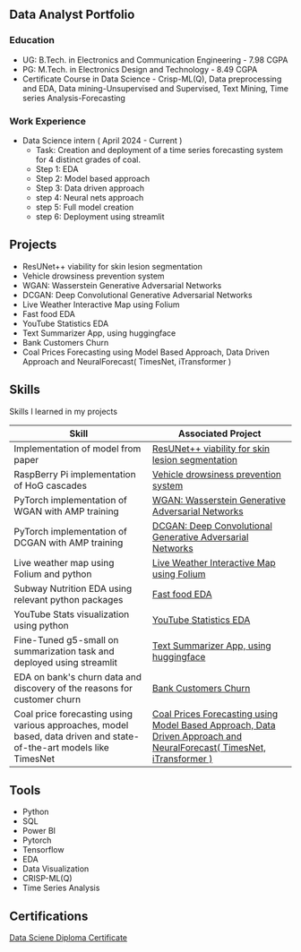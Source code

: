 ## Data Analyst Portfolio

### Education
- UG: B.Tech. in Electronics and Communication Engineering - 7.98 CGPA
- PG: M.Tech. in Electronics Design and Technology - 8.49 CGPA
- Certificate Course in Data Science - Crisp-ML(Q), Data preprocessing and EDA, Data mining-Unsupervised and Supervised, Text Mining, Time series Analysis-Forecasting

### Work Experience
- Data Science intern ( April 2024 - Current )
  - Task: Creation and deployment of a time series forecasting system for 4 distinct grades of coal.  
  - Step 1: EDA
  - Step 2: Model based approach
  - Step 3: Data driven approach
  - step 4: Neural nets approach
  - step 5: Full model creation
  - step 6: Deployment using streamlit

## Projects
- ResUNet++ viability for skin lesion segmentation
- Vehicle drowsiness prevention system
- WGAN: Wasserstein Generative Adversarial Networks
- DCGAN: Deep Convolutional Generative Adversarial Networks
- Live Weather Interactive Map using Folium
- Fast food EDA
- YouTube Statistics EDA
- Text Summarizer App, using huggingface
- Bank Customers Churn
- Coal Prices Forecasting using Model Based Approach, Data Driven Approach and NeuralForecast( TimesNet, iTransformer )

  
## Skills
Skills I learned in my projects

| Skill                                            | Associated Project         |
|--------------------------------------------------|----------------------------|
| Implementation of model from paper               | <a href="https://www.kaggle.com/code/abhilashdas/resunet-skin-lesion/notebook">ResUNet++ viability for skin lesion segmentation</a>|
| RaspBerry Pi implementation of HoG cascades      | <a href="https://github.com/maximuu19/Eye_Blink_casscades">Vehicle drowsiness prevention system</a>|
| PyTorch implementation of WGAN with AMP training | <a href="https://www.kaggle.com/code/abhilashdas/wgan-with-wp">WGAN: Wasserstein Generative Adversarial Networks</a>|
| PyTorch implementation of DCGAN with AMP training| <a href="https://www.kaggle.com/code/abhilashdas/dcgan">DCGAN: Deep Convolutional Generative Adversarial Networks</a>|
| Live weather map using Folium and python         | <a href="https://www.kaggle.com/code/abhilashdas/weather-data-within-the-last-24-hours-with-maps">Live Weather Interactive Map using Folium</a>|
| Subway Nutrition EDA using relevant python packages | <a href="https://www.kaggle.com/code/abhilashdas/fast-food-yum-yum-2-me">Fast food EDA</a>|
| YouTube Stats visualization using python     | <a href="https://www.kaggle.com/code/abhilashdas/youtube-stats">YouTube Statistics EDA</a>|
| Fine-Tuned g5-small on summarization task and deployed using streamlit | <a href="https://github.com/maximuu19/text_summarizer">Text Summarizer App, using huggingface</a>|
| EDA on bank's churn data and discovery of the reasons for customer churn | <a href="https://www.kaggle.com/code/abhilashdas/bank-churn">Bank Customers Churn</a>|
| Coal price forecasting using various approaches, model based, data driven and state-of-the-art models like TimesNet | <a href="https://github.com/maximuu19/">Coal Prices Forecasting using Model Based Approach, Data Driven Approach and NeuralForecast( TimesNet, iTransformer )</a>|

## Tools
- Python
- SQL
- Power BI
- Pytorch
- Tensorflow
- EDA
- Data Visualization
- CRISP-ML(Q)
- Time Series Analysis
  

## Certifications

<div>
<a href="https://360digitmg.com/verifier/fb1e8f59-6c62-4a2a-a62a-f18c8da4e8eb">Data Sciene Diploma Certificate</a>
</div>



  
